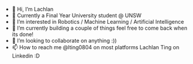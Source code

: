 - 👋 Hi, I’m Lachlan
- 💼 Currently a Final Year University student @ UNSW
- 👀 I’m interested in Robotics / Machine Learning / Artificial Intelligence 
- 🌱 I’m currently building a couple of things feel free to come back when its done!
- 💞️ I’m looking to collaborate on anything :))
- 📫 How to reach me @lting0804 on most platforms Lachlan Ting on Linkedin :D

<!---
lting0804/lting0804 is a ✨ special ✨ repository because its `README.md` (this file) appears on your GitHub profile.
You can click the Preview link to take a look at your changes.
--->
